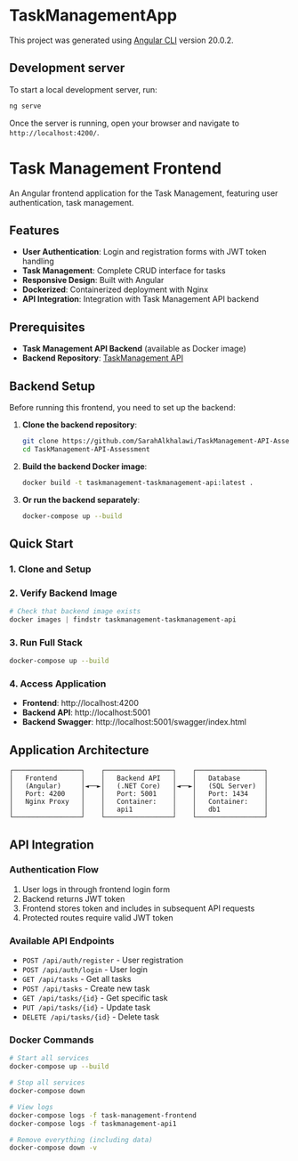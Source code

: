 # TaskManagementApp

This project was generated using [Angular CLI](https://github.com/angular/angular-cli) version 20.0.2.

## Development server

To start a local development server, run:

```bash
ng serve
```

Once the server is running, open your browser and navigate to `http://localhost:4200/`.

# Task Management Frontend

An Angular frontend application for the Task Management, featuring user authentication, task management.

## Features

- **User Authentication**: Login and registration forms with JWT token handling
- **Task Management**: Complete CRUD interface for tasks
- **Responsive Design**: Built with Angular
- **Dockerized**: Containerized deployment with Nginx
- **API Integration**: Integration with Task Management API backend

## Prerequisites

- **Task Management API Backend** (available as Docker image)
- **Backend Repository**: [TaskManagement API](https://github.com/SarahAlkhalawi/TaskManagement-API-Assessment)

## Backend Setup

Before running this frontend, you need to set up the backend:

1. **Clone the backend repository**:
   ```bash
   git clone https://github.com/SarahAlkhalawi/TaskManagement-API-Assessment.git
   cd TaskManagement-API-Assessment
   ```

2. **Build the backend Docker image**:
   ```bash
   docker build -t taskmanagement-taskmanagement-api:latest .
   ```

3. **Or run the backend separately**:
   ```bash
   docker-compose up --build
   ```

## Quick Start

### 1. Clone and Setup

### 2. Verify Backend Image

```powershell
# Check that backend image exists
docker images | findstr taskmanagement-taskmanagement-api
```

### 3. Run Full Stack

```bash
docker-compose up --build
```

### 4. Access Application

- **Frontend**: http://localhost:4200
- **Backend API**: http://localhost:5001
- **Backend Swagger**: http://localhost:5001/swagger/index.html

## Application Architecture

```
┌─────────────────┐    ┌─────────────────┐    ┌─────────────────┐
│   Frontend      │    │   Backend API   │    │   Database      │
│   (Angular)     │◄──►│   (.NET Core)   │◄──►│   (SQL Server)  │
│   Port: 4200    │    │   Port: 5001    │    │   Port: 1434    │
│   Nginx Proxy   │    │   Container:    │    │   Container:    │
│                 │    │   api1          │    │   db1           │
└─────────────────┘    └─────────────────┘    └─────────────────┘
```

## API Integration

### Authentication Flow

1. User logs in through frontend login form
2. Backend returns JWT token
3. Frontend stores token and includes in subsequent API requests
4. Protected routes require valid JWT token

### Available API Endpoints

- `POST /api/auth/register` - User registration
- `POST /api/auth/login` - User login
- `GET /api/tasks` - Get all tasks
- `POST /api/tasks` - Create new task
- `GET /api/tasks/{id}` - Get specific task
- `PUT /api/tasks/{id}` - Update task
- `DELETE /api/tasks/{id}` - Delete task


### Docker Commands

```bash
# Start all services
docker-compose up --build

# Stop all services
docker-compose down

# View logs
docker-compose logs -f task-management-frontend
docker-compose logs -f taskmanagement-api1

# Remove everything (including data)
docker-compose down -v
```
